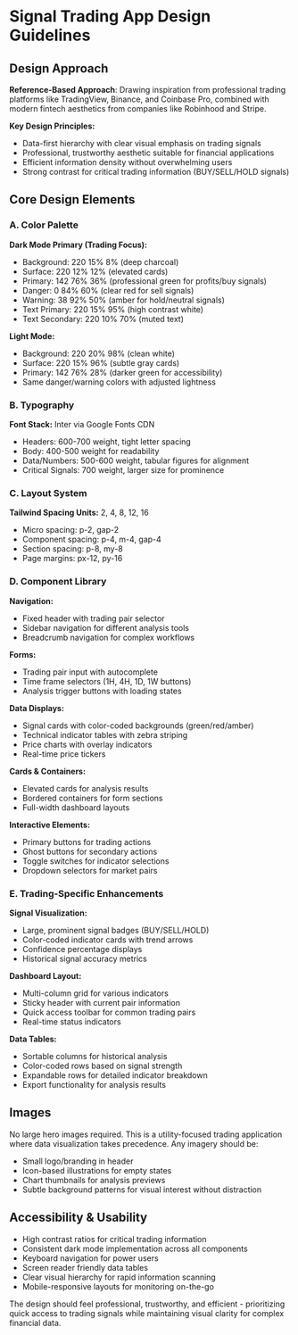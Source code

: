 # Signal Trading App Design Guidelines

## Design Approach
**Reference-Based Approach**: Drawing inspiration from professional trading platforms like TradingView, Binance, and Coinbase Pro, combined with modern fintech aesthetics from companies like Robinhood and Stripe.

**Key Design Principles:**
- Data-first hierarchy with clear visual emphasis on trading signals
- Professional, trustworthy aesthetic suitable for financial applications
- Efficient information density without overwhelming users
- Strong contrast for critical trading information (BUY/SELL/HOLD signals)

## Core Design Elements

### A. Color Palette
**Dark Mode Primary (Trading Focus):**
- Background: 220 15% 8% (deep charcoal)
- Surface: 220 12% 12% (elevated cards)
- Primary: 142 76% 36% (professional green for profits/buy signals)
- Danger: 0 84% 60% (clear red for sell signals)
- Warning: 38 92% 50% (amber for hold/neutral signals)
- Text Primary: 220 15% 95% (high contrast white)
- Text Secondary: 220 10% 70% (muted text)

**Light Mode:**
- Background: 220 20% 98% (clean white)
- Surface: 220 15% 96% (subtle gray cards)
- Primary: 142 76% 28% (darker green for accessibility)
- Same danger/warning colors with adjusted lightness

### B. Typography
**Font Stack:** Inter via Google Fonts CDN
- Headers: 600-700 weight, tight letter spacing
- Body: 400-500 weight for readability
- Data/Numbers: 500-600 weight, tabular figures for alignment
- Critical Signals: 700 weight, larger size for prominence

### C. Layout System
**Tailwind Spacing Units:** 2, 4, 8, 12, 16
- Micro spacing: p-2, gap-2
- Component spacing: p-4, m-4, gap-4
- Section spacing: p-8, my-8
- Page margins: px-12, py-16

### D. Component Library

**Navigation:**
- Fixed header with trading pair selector
- Sidebar navigation for different analysis tools
- Breadcrumb navigation for complex workflows

**Forms:**
- Trading pair input with autocomplete
- Time frame selectors (1H, 4H, 1D, 1W buttons)
- Analysis trigger buttons with loading states

**Data Displays:**
- Signal cards with color-coded backgrounds (green/red/amber)
- Technical indicator tables with zebra striping
- Price charts with overlay indicators
- Real-time price tickers

**Cards & Containers:**
- Elevated cards for analysis results
- Bordered containers for form sections
- Full-width dashboard layouts

**Interactive Elements:**
- Primary buttons for trading actions
- Ghost buttons for secondary actions
- Toggle switches for indicator selections
- Dropdown selectors for market pairs

### E. Trading-Specific Enhancements

**Signal Visualization:**
- Large, prominent signal badges (BUY/SELL/HOLD)
- Color-coded indicator cards with trend arrows
- Confidence percentage displays
- Historical signal accuracy metrics

**Dashboard Layout:**
- Multi-column grid for various indicators
- Sticky header with current pair information
- Quick access toolbar for common trading pairs
- Real-time status indicators

**Data Tables:**
- Sortable columns for historical analysis
- Color-coded rows based on signal strength
- Expandable rows for detailed indicator breakdown
- Export functionality for analysis results

## Images
No large hero images required. This is a utility-focused trading application where data visualization takes precedence. Any imagery should be:
- Small logo/branding in header
- Icon-based illustrations for empty states
- Chart thumbnails for analysis previews
- Subtle background patterns for visual interest without distraction

## Accessibility & Usability
- High contrast ratios for critical trading information
- Consistent dark mode implementation across all components
- Keyboard navigation for power users
- Screen reader friendly data tables
- Clear visual hierarchy for rapid information scanning
- Mobile-responsive layouts for monitoring on-the-go

The design should feel professional, trustworthy, and efficient - prioritizing quick access to trading signals while maintaining visual clarity for complex financial data.